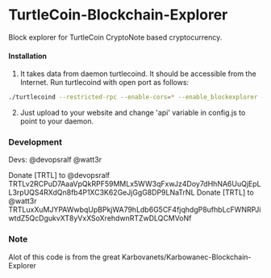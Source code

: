 # TurtleCoin-Blockchain-Explorer
Block explorer for TurtleCoin CryptoNote based cryptocurrency.

#### Installation

1) It takes data from daemon turtlecoind. It should be accessible from the Internet. Run turtlecoind with open port as follows:
```bash
./turtlecoind --restricted-rpc --enable-cors=* --enable_blockexplorer --rpc-bind-ip=0.0.0.0 --rpc-bind-port=11898
```
2) Just upload to your website and change 'api' variable in config.js to point to your daemon.


### Development
Devs:
    @devopsralf
    @watt3r

Donate [TRTL] to @devopsralf TRTLv2RCPuD7AaaVpQkRPF59MMLx5WW3qFxwJz4Doy7dHhNA6UuQjEpLL3rpUQS4RXdQn8fb4P1XC3K62GeJjGgG8DP9LNaTrNL
Donate [TRTL] to @watt3r TRTLuxXuMJYPAWwbqUpBPkjWA79hLdb6G5CF4fjqhdgP8ufhbLcFWNRPJiwtdZ5QcDgukvXT8yVxXSoXrehdwnRTZwDLQCMVoNf 


### Note

Alot of this code is from the great Karbovanets/Karbowanec-Blockchain-Explorer